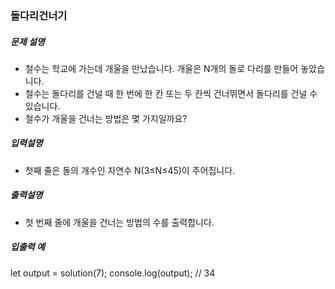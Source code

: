 ### 돌다리건너기

##### 문제 설명

- 철수는 학교에 가는데 개울을 만났습니다. 개울은 N개의 돌로 다리를 만들어 놓았습니다.
- 철수는 돌다리를 건널 때 한 번에 한 칸 또는 두 칸씩 건너뛰면서 돌다리를 건널 수 있습니다.
- 철수가 개울을 건너는 방법은 몇 가지일까요?

##### 입력설명

- 첫째 줄은 돌의 개수인 자연수 N(3≤N≤45)이 주어집니다.

##### 출력설명

- 첫 번째 줄에 개울을 건너는 방법의 수를 출력합니다.

##### 입출력 예

let output = solution(7);
console.log(output); // 34
